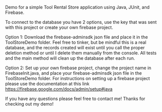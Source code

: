 Demo for a simple Tool Rental Store application using Java, JUnit, and Firebase.

To connect to the database you have 2 options, use the key that was sent with this project or create your own firebase project. 

Option 1:
Download the firebase-adminsdk json file and place it in the ToolStoreDemo folder. 
Feel free to tinker, but be mindful this is a real database, and the records created will exist until you call the proper deletion method or until I delete them manually from the console. All tests and the main method will clean up the database after each run.


Option 2:
 Set up your own firebase project, change the project name in FirebaseInit.java, and place your firebase-adminsdk json file in the ToolStoreDemo folder. 
 For instructions on setting up a firebase project please use the documentation at this link https://firebase.google.com/docs/admin/setup#java
 
 
 If you have any questions please feel free to contact me! Thanks for checking out my demo!
